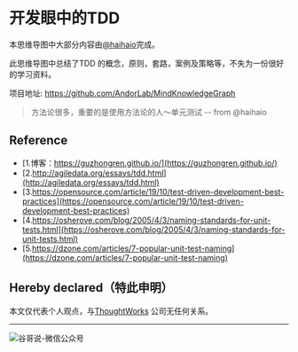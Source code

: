 # 开发眼中的TDD


本思维导图中大部分内容由[@haihaio](https://github.com/haihaio)完成。

此思维导图中总结了TDD 的概念，原则，套路，案例及策略等，不失为一份很好的学习资料。

项目地址: https://github.com/AndorLab/MindKnowledgeGraph

> 方法论很多，重要的是使用方法论的人～单元测试  -- from @haihaio

## Reference

* [1.博客：https://guzhongren.github.io/](https://guzhongren.github.io/)
* [2.http://agiledata.org/essays/tdd.html](http://agiledata.org/essays/tdd.html)
* [3.https://opensource.com/article/19/10/test-driven-development-best-practices](https://opensource.com/article/19/10/test-driven-development-best-practices)
* [4.https://osherove.com/blog/2005/4/3/naming-standards-for-unit-tests.html](https://osherove.com/blog/2005/4/3/naming-standards-for-unit-tests.html)
* [5.https://dzone.com/articles/7-popular-unit-test-naming](https://dzone.com/articles/7-popular-unit-test-naming)

## Hereby declared（特此申明）

本文仅代表个人观点，与[ThoughtWorks](https://www.thoughtworks.com/) 公司无任何关系。

----
![谷哥说-微信公众号](/images/wechat/扫码_搜索联合传播样式-标准色版.png)

